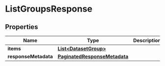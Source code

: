 

# ListGroupsResponse


## Properties

Name | Type | Description | Notes
------------ | ------------- | ------------- | -------------
**items** | [**List&lt;DatasetGroup&gt;**](DatasetGroup.md) |  |  [optional]
**responseMetadata** | [**PaginatedResponseMetadata**](PaginatedResponseMetadata.md) |  |  [optional]



